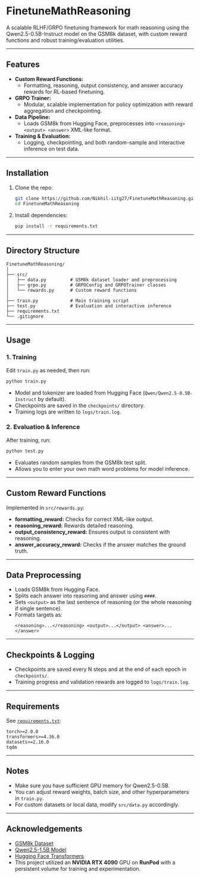 # FinetuneMathReasoning

A scalable RLHF/GRPO finetuning framework for math reasoning using the Qwen2.5-0.5B-Instruct model on the GSM8k dataset, with custom reward functions and robust training/evaluation utilities.

---

## Features

- **Custom Reward Functions:**  
  - Formatting, reasoning, output consistency, and answer accuracy rewards for RL-based finetuning.
- **GRPO Trainer:**  
  - Modular, scalable implementation for policy optimization with reward aggregation and checkpointing.
- **Data Pipeline:**  
  - Loads GSM8k from Hugging Face, preprocesses into `<reasoning> <output> <answer>` XML-like format.
- **Training & Evaluation:**  
  - Logging, checkpointing, and both random-sample and interactive inference on test data.

---

## Installation

1. Clone the repo:
    ```bash
    git clone https://github.com/Nikhil-iitg27/FinetuneMathReasoning.git
    cd FinetuneMathReasoning
    ```

2. Install dependencies:
    ```bash
    pip install -r requirements.txt
    ```

---

## Directory Structure

```
FinetuneMathReasoning/
│
├── src/
│   ├── data.py         # GSM8k dataset loader and preprocessing
│   ├── grpo.py         # GRPOConfig and GRPOTrainer classes
│   └── rewards.py      # Custom reward functions
│
├── train.py            # Main training script
├── test.py             # Evaluation and interactive inference
├── requirements.txt
└── .gitignore
```

---

## Usage

### 1. Training

Edit `train.py` as needed, then run:

```bash
python train.py
```

- Model and tokenizer are loaded from Hugging Face (`Qwen/Qwen2.5-0.5B-Instruct` by default).
- Checkpoints are saved in the `checkpoints/` directory.
- Training logs are written to `logs/train.log`.

### 2. Evaluation & Inference

After training, run:

```bash
python test.py
```

- Evaluates random samples from the GSM8k test split.
- Allows you to enter your own math word problems for model inference.

---

## Custom Reward Functions

Implemented in `src/rewards.py`:
- **formatting_reward:** Checks for correct XML-like output.
- **reasoning_reward:** Rewards detailed reasoning.
- **output_consistency_reward:** Ensures output is consistent with reasoning.
- **answer_accuracy_reward:** Checks if the answer matches the ground truth.

---

## Data Preprocessing

- Loads GSM8k from Hugging Face.
- Splits each answer into reasoning and answer using `####`.
- Sets `<output>` as the last sentence of reasoning (or the whole reasoning if single sentence).
- Formats targets as:
  ```
  <reasoning>...</reasoning> <output>...</output> <answer>...</answer>
  ```

---

## Checkpoints & Logging

- Checkpoints are saved every N steps and at the end of each epoch in `checkpoints/`.
- Training progress and validation rewards are logged to `logs/train.log`.

---

## Requirements

See [`requirements.txt`](requirements.txt):

```
torch>=2.0.0
transformers>=4.36.0
datasets>=2.16.0
tqdm
```

---

## Notes

- Make sure you have sufficient GPU memory for Qwen2.5-0.5B.
- You can adjust reward weights, batch size, and other hyperparameters in `train.py`.
- For custom datasets or local data, modify `src/data.py` accordingly.

---

## Acknowledgements

- [GSM8k Dataset](https://huggingface.co/datasets/gsm8k)
- [Qwen2.5-1.5B Model](https://huggingface.co/Qwen/Qwen2.5-0.5B-Instruct)
- [Hugging Face Transformers](https://github.com/huggingface/transformers)
- This project utilized an **NVIDIA RTX 4090** GPU on **RunPod** with a persistent volume for training and experimentation.